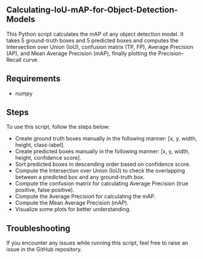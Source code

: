 ## **Calculating-IoU-mAP-for-Object-Detection-Models**

This Python script calculates the mAP of any object detection model. It takes 5 ground-truth boxes and 5 predicted boxes and computes the Intersection over Union (IoU), confusion matrix (TP, FP), Average Precision (AP), and Mean Average Precision (mAP), finally plotting the Precision-Recall curve.

## **Requirements**
- numpy

## **Steps**
To use this script, follow the steps below:

- Create ground truth boxes manually in the following manner: [x, y, width, height, class-label].
- Create predicted boxes manually in the following manner: [x, y, width, height, confidence score].
- Sort predicted boxes in descending order based on confidence score.
- Compute the Intersection over Union (IoU) to check the overlapping between a predicted box and any ground-truth box.
- Compute the confusion matrix for calculating Average Precision (true positive, false positive).
- Compute the Average Precision for calculating the mAP.
- Compute the Mean Average Precision (mAP).
- Visualize some plots for better understanding.

## **Troubleshooting**
If you encounter any issues while running this script, feel free to raise an issue in the GitHub repository.
